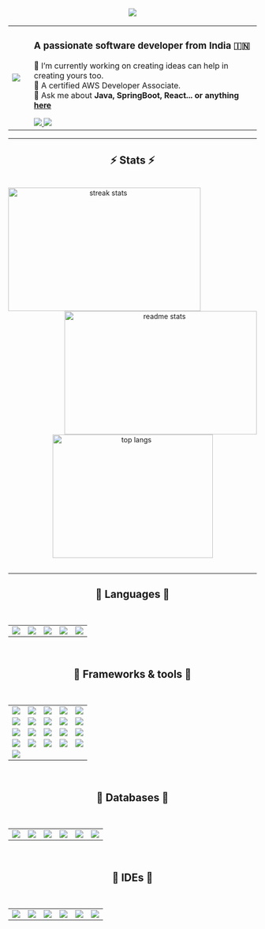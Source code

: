 <h1 align="center">
    <img src="https://readme-typing-svg.herokuapp.com/?font=Righteous&size=35&center=true&vCenter=true&width=500&height=70&duration=4000&lines=I'm+Ashish+Uniyal(bertoxious)  _;" />
</h1>

<div align="center">
    <table style="border-collapse: collapse; border: none;">
        <tr style="border: none;">
            <td style="border: none;">
                <a href="https://www.credly.com/badges/9da8bf39-8233-43bf-812f-aa6592e37a5b/public_url" target="_blank">
                    <img src="https://images.credly.com/size/120x120/images/b9feab85-1a43-4f6c-99a5-631b88d5461b/image.png" />
                </a>
            </td>
            <td style="padding-left: 20px; text-align: left;">
                <h3>A passionate software developer from India 🇮🇳</h3>
                <p>
                    🔭 I’m currently working on creating ideas can help in creating yours too.
                    <br/>
                    🌱 A certified AWS Developer Associate.
                    <br/>
                    💬 Ask me about <strong>Java, SpringBoot, React... or anything <a href="https://github.com/bertoxious/bertoxious/issues">here</a></strong>
                </p>
                <div> 
                    <a href="mailto:ashishdev@zohomail.in">
                        <img src="https://img.shields.io/badge/Gmail-333333?style=for-the-badge&logo=gmail&logoColor=red" />
                    </a>
                    <a href="https://www.linkedin.com/in/auniyal" target="_blank">
                        <img src="https://img.shields.io/badge/LinkedIn-0077B5?style=for-the-badge&logo=linkedin&logoColor=white" />
                    </a>
                </div>
            </td>
        </tr>
    </table>
</div>

<hr/>

<h2 align="center">⚡ Stats ⚡</h2>
<br/>
<div align="center">
    <img align="left" width="390" height="250" src="https://github-readme-streak-stats-salesp07.vercel.app/?user=bertoxious&count_private=true&theme=react&border_radius=10" alt="streak stats"/>
    <img align="right" width="390" height="250" src="https://github-readme-stats-salesp07.vercel.app/api?username=bertoxious&count_private=true&show_icons=true&theme=react&rank_icon=github&border_radius=10" alt="readme stats"/>
</div>
<div align="center">
    <img width="325" height="250" src="https://github-readme-stats-salesp07.vercel.app/api/top-langs/?username=bertoxious&hide=HTML&langs_count=8&layout=compact&theme=react&border_radius=10&size_weight=0.5&count_weight=0.5&exclude_repo=github-readme-stats" alt="top langs"/>
</div>
<br/>
<hr/>
<h2 align="center">🚢 Languages 🛫</h2>
<br/>
<table align="center">
    <tr>
        <td align="center">
            <img src="https://skillicons.dev/icons?i=java" />
        </td>
        <td align="center">
            <img src="https://skillicons.dev/icons?i=py" />
        </td>
        <td align="center">
            <img src="https://skillicons.dev/icons?i=js" />
        </td>
        <td align="center">
            <img src="https://skillicons.dev/icons?i=html" />
        </td>
        <td align="center">
            <img src="https://skillicons.dev/icons?i=css" />
        </td>
    </tr>
</table>
<br/>

<h2 align="center">🚢 Frameworks & tools 🛫</h2>
<br/>
<table align="center">
    <tr>
        <td align="center">
            <img src="https://skillicons.dev/icons?i=aws" />
        </td>
        <td align="center">
            <img src="https://skillicons.dev/icons?i=docker" />
        </td>
        <td align="center">
            <img src="https://skillicons.dev/icons?i=kubernetes" />
        </td>
        <td align="center">
            <img src="https://skillicons.dev/icons?i=bootstrap" />
        </td>
        <td align="center">
            <img src="https://skillicons.dev/icons?i=mui" />
        </td>
    </tr>
    <tr>
        <td align="center">
            <img src="https://skillicons.dev/icons?i=github" />
        </td>
        <td align="center">
            <img src="https://skillicons.dev/icons?i=git" />
        </td>
        <td align="center">
            <img src="https://skillicons.dev/icons?i=maven" />
        </td>
        <td align="center">
            <img src="https://skillicons.dev/icons?i=gradle" />
        </td>
        <td align="center">
            <img src="https://skillicons.dev/icons?i=jenkins" />
        </td>
    </tr>
    <tr>
        <td align="center">
            <img src="https://skillicons.dev/icons?i=elasticsearch" />
        </td>
        <td align="center">
            <img src="https://skillicons.dev/icons?i=nginx" />
        </td>
        <td align="center">
            <img src="https://skillicons.dev/icons?i=npm" />
        </td>
        <td align="center">
            <img src="https://skillicons.dev/icons?i=postman" />
        </td>
        <td align="center">
            <img src="https://skillicons.dev/icons?i=redux" />
        </td>
    </tr>
    <tr>
        <td align="center">
            <img src="https://skillicons.dev/icons?i=rabbitmq" />
        </td>
        <td align="center">
            <img src="https://skillicons.dev/icons?i=kafka" />
        </td>
        <td align="center">
            <img src="https://skillicons.dev/icons?i=nodejs" />
        </td>
        <td align="center">
            <img src="https://skillicons.dev/icons?i=django" />
        </td>
        <td align="center">
            <img src="https://skillicons.dev/icons?i=vite" />
        </td>
    </tr>
    <tr>
        <td align="center">
            <img src="https://skillicons.dev/icons?i=vim" />
        </td>
    </tr>
</table>
<br/>

<h2 align="center">🚢 Databases 🛫</h2>
<br/>
<table align="center">
    <tr>
        <td align="center">
            <img src="https://skillicons.dev/icons?i=mongodb" />
        </td>
        <td align="center">
            <img src="https://skillicons.dev/icons?i=postgres" />
        </td>
        <td align="center">
            <img src="https://skillicons.dev/icons?i=dynamodb" />
        </td>
        <td align="center">
            <img src="https://skillicons.dev/icons?i=mysql" />
        </td>
        <td align="center">
            <img src="https://skillicons.dev/icons?i=hibernate" />
        </td>
        <td align="center">
            <img src="https://skillicons.dev/icons?i=redis" />
        </td>
    </tr>
</table>
<br/>

<h2 align="center">🚢 IDEs 🛫</h2>
<br/>
<table align="center">
    <tr>
        <td align="center">
            <img src="https://skillicons.dev/icons?i=idea" />
        </td>
        <td align="center">
            <img src="https://skillicons.dev/icons?i=vscode" />
        </td>
        <td align="center">
            <img src="https://skillicons.dev/icons?i=pycharm" />
        </td>
        <td align="center">
            <img src="https://skillicons.dev/icons?i=sublime" />
        </td>
        <td align="center">
            <img src="https://skillicons.dev/icons?i=androidstudio" />
        </td>
        <td align="center">
            <img src="https://skillicons.dev/icons?i=atom" />
        </td>
    </tr>
</table>
<br/>
